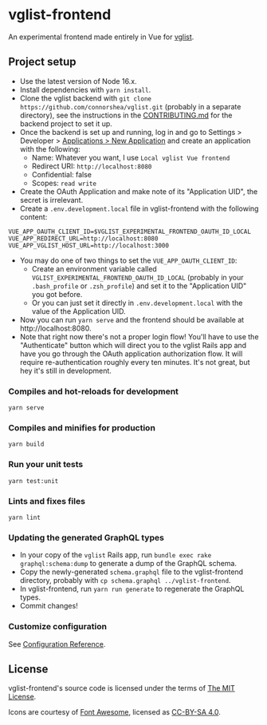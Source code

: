 # vglist-frontend

An experimental frontend made entirely in Vue for [vglist](https://github.com/connorshea/vglist).

## Project setup

- Use the latest version of Node 16.x.
- Install dependencies with `yarn install`.
- Clone the vglist backend with `git clone https://github.com/connorshea/vglist.git` (probably in a separate directory), see the instructions in the [CONTRIBUTING.md](https://github.com/connorshea/vglist/blob/main/CONTRIBUTING.md) for the backend project to set it up.
- Once the backend is set up and running, log in and go to Settings > Developer > [Applications > New Application](http://localhost:3000/settings/oauth/applications/new) and create an application with the following:
  - Name: Whatever you want, I use `Local vglist Vue frontend`
  - Redirect URI: `http://localhost:8080`
  - Confidential: false
  - Scopes: `read write`
- Create the OAuth Application and make note of its "Application UID", the secret is irrelevant.
- Create a `.env.development.local` file in vglist-frontend with the following content:

```
VUE_APP_OAUTH_CLIENT_ID=$VGLIST_EXPERIMENTAL_FRONTEND_OAUTH_ID_LOCAL
VUE_APP_REDIRECT_URL=http://localhost:8080
VUE_APP_VGLIST_HOST_URL=http://localhost:3000
```

- You may do one of two things to set the `VUE_APP_OAUTH_CLIENT_ID`:
  - Create an environment variable called `VGLIST_EXPERIMENTAL_FRONTEND_OAUTH_ID_LOCAL` (probably in your `.bash_profile` or `.zsh_profile`) and set it to the "Application UID" you got before.
  - Or you can just set it directly in `.env.development.local` with the value of the Application UID.
- Now you can run `yarn serve` and the frontend should be available at http://localhost:8080.
- Note that right now there's not a proper login flow! You'll have to use the "Authenticate" button which will direct you to the vglist Rails app and have you go through the OAuth application authorization flow. It will require re-authentication roughly every ten minutes. It's not great, but hey it's still in development.

### Compiles and hot-reloads for development

```
yarn serve
```

### Compiles and minifies for production

```
yarn build
```

### Run your unit tests

```
yarn test:unit
```

### Lints and fixes files

```
yarn lint
```

### Updating the generated GraphQL types

- In your copy of the `vglist` Rails app, run `bundle exec rake graphql:schema:dump` to generate a dump of the GraphQL schema.
- Copy the newly-generated `schema.graphql` file to the vglist-frontend directory, probably with `cp schema.graphql ../vglist-frontend`.
- In vglist-frontend, run `yarn run generate` to regenerate the GraphQL types.
- Commit changes!

### Customize configuration

See [Configuration Reference](https://cli.vuejs.org/config/).

## License

vglist-frontend's source code is licensed under the terms of [The MIT License](LICENSE).

Icons are courtesy of [Font Awesome](https://fontawesome.com), licensed as [CC-BY-SA 4.0](https://creativecommons.org/licenses/by/4.0/).
